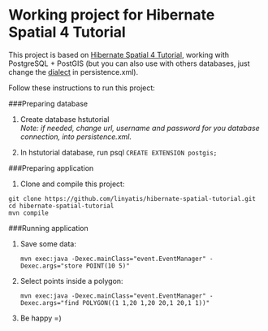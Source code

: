 Working project for Hibernate Spatial 4 Tutorial 
================================================

This project is based on [Hibernate Spatial 4 Tutorial][1], working with PostgreSQL + PostGIS (but you can also use with others databases, just change the [dialect][2] in persistence.xml).

Follow these instructions to run this project:

###Preparing database
1. Create database hstutorial  
*Note: if needed, change url, username and password for you database connection, into persistence.xml.*

2. In hstutorial database, run psql `CREATE EXTENSION postgis;`

###Preparing application
1. Clone and compile this project: 
```
git clone https://github.com/linyatis/hibernate-spatial-tutorial.git
cd hibernate-spatial-tutorial
mvn compile
```

###Running application
1. Save some data:  
    ```
    mvn exec:java -Dexec.mainClass="event.EventManager" -Dexec.args="store POINT(10 5)"
    ```
2. Select points inside a polygon:  
    ```
    mvn exec:java -Dexec.mainClass="event.EventManager" -Dexec.args="find POLYGON((1 1,20 1,20 20,1 20,1 1))"
    ```
3. Be happy =)

[1]: http://www.hibernatespatial.org/documentation/02-Tutorial/01-tutorial4/
[2]: http://www.hibernatespatial.org/documentation/03-dialects/01-overview/

